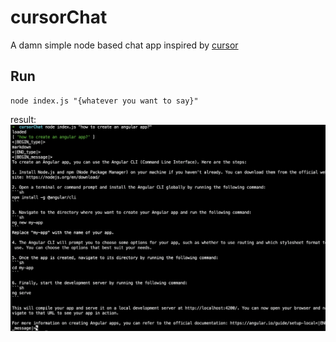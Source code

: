# cursorChat
A damn simple node based chat app inspired by [cursor](https://github.com/getcursor/cursor)

## Run

```shell
node index.js "{whatever you want to say}"
```
result:
![](assets/screen.png)